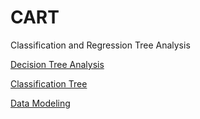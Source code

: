 # CART 

Classification and Regression Tree Analysis 

[Decision Tree Analysis](https://en.wikipedia.org/wiki/Decision_tree_learning)

[Classification Tree](https://en.wikipedia.org/wiki/Classification_chart)

[Data Modeling](https://en.wikipedia.org/wiki/Data_modeling)

